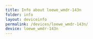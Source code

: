 ```yaml
---
title: Info about loewe_wmdr-143n
folder: info
layout: deviceinfo
permalink: /devices/loewe_wmdr-143n/
device: loewe_wmdr-143n
---
```

